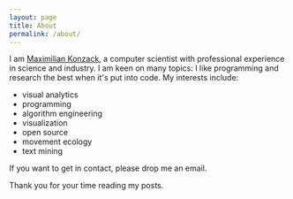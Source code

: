 ```yaml
---
layout: page
title: About
permalink: /about/
---
```

<script src="{{site.baseurl}}/assets/js/foobar_test.js"></script>
I am [Maximilian Konzack](https://komax.github.io/), a computer scientist with professional experience in science and industry. I am keen on many topics: I like programming and research the best when it's put into code. My interests include:
 * visual analytics
 * programming
 * algorithm engineering
 * visualization
 * open source
 * movement ecology
 * text mining
  
If you want to get in contact, please drop me an email.

Thank you for your time reading my posts.